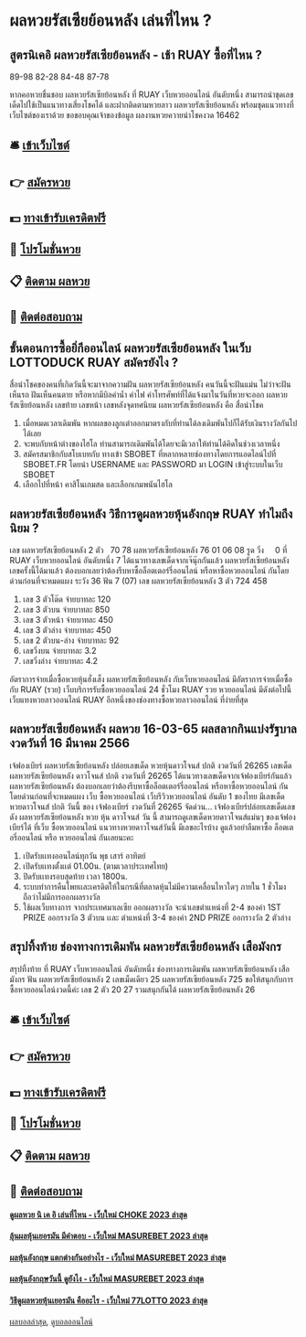 # ผลหวยรัสเซียย้อนหลัง เล่นที่ไหน ?
## สูตรนิเคอิ ผลหวยรัสเซียย้อนหลัง - เช้า RUAY ซื้อที่ไหน ?
89-98
82-28
84-48
87-78

หากคอหวยชื่นชอบ ผลหวยรัสเซียย้อนหลัง ที่ RUAY เว็บหวยออนไลน์ อันดับหนึ่ง สามารถนำชุดเลขเด็ดไปใช้เป็นแนวทางเสี่ยงโชคได้ และฝากติดตามหวยลาว ผลหวยรัสเซียย้อนหลัง พร้อมชุดแนวทางที่เว็บไซต์ของเราด้วย
ขอขอบคุณเจ้าของข้อมูล
ผลงานหวยควายนำโชคงวด 16462

## 🛎 [เข้าเว็บไซต์](https://bit.ly/3BG5bNw)
## 👉 [สมัครหวย](https://bit.ly/3BG5bNw)
## 💵 [ทางเข้ารับเครดิตฟรี](https://bit.ly/3C3mvgS)
## 👑 [โปรโมชั่นหวย](https://bit.ly/3C3mvgS)
## 📋 [ติดตาม ผลหวย](https://bit.ly/3C3mvgS)
## 📱 [ติดต่อสอบถาม](https://bit.ly/3C3mvgS)

## ขั้นตอนการซื้อยิ่กีออนไลน์ ผลหวยรัสเซียย้อนหลัง ในเว็บ LOTTODUCK RUAY สมัครยังไง ?
สื่อนำโชคของคนที่เกิดวันนี้จะมาจากความฝัน ผลหวยรัสเซียย้อนหลัง คนวันนี้จะฝันแม่น ไม่ว่าจะฝันเห็นรถ ฝันเห็นคนตาย หรือหากมีบิลค่าน้ำ ค่าไฟ ค่าโทรศัพท์ที่ได้แจ้งมาในวันที่หวยจะออก ผลหวยรัสเซียย้อนหลัง เลขท้าย เลขหน้า เลขหลังจุดทศนิยม ผลหวยรัสเซียย้อนหลัง คือ สื่อนำโชค
1. เมื่อหมดเวลาเดิมพัน หากผลของลูกเต๋าออกมาตรงกับที่ท่านได้ลงเดิมพันไปก็ได้รับเงินรางวัลกันไปได้เลย
2. จะพบกับหน้าต่างของไฮโล ท่านสามารถเดิมพันได้โดยจะมีเวลาให้ท่านได้คิดในช่วงเวลาหนึ่ง
3. สมัครสมาชิกกับสโบเบทกับ ทางเข้า SBOBET ที่หลากหลายช่องทางโดยการแอดไลน์ไปที่ SBOBET.FR โดยนำ USERNAME และ PASSWORD มา LOGIN เข้าสู่ระบบในเว็บ SBOBET
4. เลือกไปที่หน้า คาสิโนเกมสด และเลือกเกมพนันไฮโล

## ผลหวยรัสเซียย้อนหลัง วิธีการดูผลหวยหุ้นอังกฤษ RUAY ทำไมถึงนิยม ?
เลข ผลหวยรัสเซียย้อนหลัง 2 ตัว   70 78 ผลหวยรัสเซียย้อนหลัง 76 01 06 08
รูด วิ่ง     0 ที่ RUAY เว็บหวยออนไลน์ อันดับหนึ่ง 7
ได้แนวทางเลขเด็ดจากเจ๊นุ๊กกันแล้ว ผลหวยรัสเซียย้อนหลัง เลขครั้งนี้ได้มาแล้ว ต้องบอกเลยว่าต้องรีบหาซื้อล็อตเตอร์รี่ออนไลน์ หรือหาซื้อหวยออนไลน์ กันโดยด่วนก่อนที่จะหมดแผง
ระวัง 36
ฟัน 7 (07)
เลข ผลหวยรัสเซียย้อนหลัง 3 ตัว 724 458
1. เลข 3 ตัวโต๊ด จ่ายบาทละ 120
2. เลข 3 ตัวบน จ่ายบาทละ 850
3. เลข 3 ตัวหน้า จ่ายบาทละ 450
4. เลข 3 ตัวล่าง จ่ายบาทละ 450
5. เลข 2 ตัวบน-ล่าง จ่ายบาทละ 92
6. เลขวิ่งบน จ่ายบาทละ 3.2
7. เลขวิ่งล่าง จ่ายบาทละ 4.2

อัตราการจ่ายเมื่อซื้อหวยหุ้นฮั่งเส็ง ผลหวยรัสเซียย้อนหลัง กับเว็บหวยออนไลน์ มีอัตราการจ่ายเมื่อซื้อกับ RUAY (รวย) เว็บบริการรับซื้อหวยออนไลน์ 24 ชั่วโมง RUAY รวย หวยออนไลน์ มีดังต่อไปนี้
เว็บแทงหวยลาวออนไลน์ RUAY อีกหนึ่งของช่องทางซื้อหวยลาวออนไลน์ ที่ง่ายที่สุด

## ผลหวยรัสเซียย้อนหลัง ผลหวย 16-03-65 ผลสลากกินแบ่งรัฐบาล งวดวันที่ 16 มีนาคม 2566
เจ้ฟองเบียร์ ผลหวยรัสเซียย้อนหลัง ปล่อยเลขเด็ด หวยหุ้นดาวโจนส์ ปกติ งวดวันที่ 26265
เลขเด็ด ผลหวยรัสเซียย้อนหลัง ดาวโจนส์ ปกติ งวดวันที่ 26265
ได้แนวทางเลขเด็ดจากเจ้ฟองเบียร์กันแล้ว ผลหวยรัสเซียย้อนหลัง ต้องบอกเลยว่าต้องรีบหาซื้อล็อตเตอร์รี่ออนไลน์ หรือหาซื้อหวยออนไลน์ กันโดยด่วนก่อนที่จะหมดแผง
เว็บ ซื้อหวยออนไลน์ เว็บรีวิวหวยออนไลน์ อันดับ 1 ของไทย มีเลขเด็ด หวยดาวโจนส์ ปกติ วันนี้ ของ เจ้ฟองเบียร์ งวดวันที่ 26265 จัดด่วน… เจ้ฟองเบียร์ปล่อยเลขเด็ดเลขดัง ผลหวยรัสเซียย้อนหลัง หวย หุ้น ดาวโจนส์ วัน นี้ สามารถดูเลขเด็ดหวยดาวโจนส์แม่นๆ ของเจ้ฟองเบียร์ได้ ที่เว็บ ซื้อหวยออนไลน์ แนวทางหวยดาวโจนส์วันนี้ มีเลขอะไรบ้าง ดูแล้วอย่าลืมหาซื้อ ล็อตเตอรี่ออนไลน์ หรือ หวยออนไลน์ กันเลยนะคะ
1. เปิดรับเเทงออนไลน์ทุกวัน พุธ เสาร์ อาทิตย์
2. เปิดรับเเทงตั้งเเต่ 01.00น. (ตามเวลาประเทศไทย)
3. ปิดรับเเทงรอบสุดท้าย เวลา 1800น.
4. ระบบทำการคืนโพยเเละเครดิตให้ในกรณีที่ตลาดหุ้นไม่มีความเคลื่อนไหวใดๆ ภายใน 1 ชั่วโมง ถือว่าไม่มีการออกผลรางวัล
5. ใช้ผลเว็บทางการ จากประเทศมาเลเซีย ออกผลรางวัล จะนำเลขตำแหน่งที่ 2-4 ของค่า 1ST PRIZE ออกรางวัล 3 ตัวบน เเละ ตำแหน่งที่ 3-4 ของค่า 2ND PRIZE ออกรางวัล 2 ตัวล่าง

## สรุปทิ้งท้าย ช่องทางการเดิมพัน ผลหวยรัสเซียย้อนหลัง เสือมังกร
สรุปทิ้งท้าย ที่ RUAY เว็บหวยออนไลน์ อันดับหนึ่ง ช่องทางการเดิมพัน ผลหวยรัสเซียย้อนหลัง เสือมังกร ฟัน ผลหวยรัสเซียย้อนหลัง 2
เลขเม็ดเดียว 25 ผลหวยรัสเซียย้อนหลัง 725
ขอให้สนุกกับการซื้อหวยออนไลน์งวดนี้ค่ะ
เลข 2 ตัว 20 27 รวมสนุกกันได้ ผลหวยรัสเซียย้อนหลัง 26

## 🛎 [เข้าเว็บไซต์](https://bit.ly/3BG5bNw)
## 👉 [สมัครหวย](https://bit.ly/3BG5bNw)
## 💵 [ทางเข้ารับเครดิตฟรี](https://bit.ly/3C3mvgS)
## 👑 [โปรโมชั่นหวย](https://bit.ly/3C3mvgS)
## 📋 [ติดตาม ผลหวย](https://bit.ly/3C3mvgS)
## 📱 [ติดต่อสอบถาม](https://bit.ly/3C3mvgS)

#### [ดูผลหวย นิ เค อิ เล่นที่ไหน - เว็บใหม่ CHOKE 2023 ล่าสุด](https://atom.io/themes/ดูผลหวย%20นิ%20เค%20อิ%20เล่นที่ไหน%20-%20เว็บใหม่%20choke%202023%20ล่าสุด)
#### [ลุ้นผลหุ้นเยอรมัน มีคำตอบ - เว็บใหม่ MASUREBET 2023 ล่าสุด](https://atom.io/themes/ลุ้นผลหุ้นเยอรมัน%20มีคำตอบ%20-%20เว็บใหม่%20masurebet%202023%20ล่าสุด)
#### [ผลหุ้นอังกฤษ แตกต่างกันอย่างไร - เว็บใหม่ MASUREBET 2023 ล่าสุด](https://atom.io/themes/ผลหุ้นอังกฤษ%20แตกต่างกันอย่างไร%20-%20เว็บใหม่%20masurebet%202023%20ล่าสุด)
#### [ผลหุ้นอังกฤษวันนี้ ดูยังไง - เว็บใหม่ MASUREBET 2023 ล่าสุด](https://atom.io/themes/ผลหุ้นอังกฤษวันนี้%20ดูยังไง%20-%20เว็บใหม่%20masurebet%202023%20ล่าสุด)
#### [วิธีดูผลหวยหุ้นเยอรมัน คืออะไร - เว็บใหม่ 77LOTTO 2023 ล่าสุด](https://atom.io/themes/วิธีดูผลหวยหุ้นเยอรมัน%20คืออะไร%20-%20เว็บใหม่%2077lotto%202023%20ล่าสุด)

[ผลบอลล่าสุด](https://siamsport.tv "ผลบอลล่าสุด"), [ดูบอลออนไลน์](https://siamsport.tv/ดูบอลสด "ดูบอลออนไลน์")